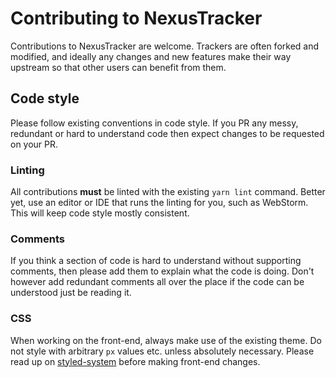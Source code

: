 # Contributing to NexusTracker

Contributions to NexusTracker are welcome. Trackers are often forked and modified, and ideally any changes and new features make their way upstream so that other users can benefit from them.

## Code style

Please follow existing conventions in code style. If you PR any messy, redundant or hard to understand code then expect changes to be requested on your PR.

### Linting

All contributions **must** be linted with the existing `yarn lint` command. Better yet, use an editor or IDE that runs the linting for you, such as WebStorm. This will keep code style mostly consistent.

### Comments

If you think a section of code is hard to understand without supporting comments, then please add them to explain what the code is doing. Don't however add redundant comments all over the place if the code can be understood just be reading it.

### CSS

When working on the front-end, always make use of the existing theme. Do not style with arbitrary `px` values etc. unless absolutely necessary. Please read up on [styled-system](https://styled-system.com/) before making front-end changes.
